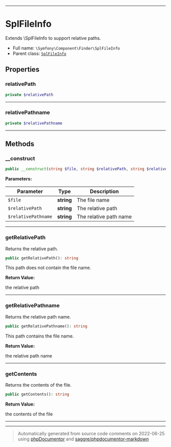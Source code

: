 ***

# SplFileInfo

Extends \SplFileInfo to support relative paths.



* Full name: `\Symfony\Component\Finder\SplFileInfo`
* Parent class: [`SplFileInfo`](../../../SplFileInfo.md)



## Properties


### relativePath



```php
private $relativePath
```






***

### relativePathname



```php
private $relativePathname
```






***

## Methods


### __construct



```php
public __construct(string $file, string $relativePath, string $relativePathname): mixed
```








**Parameters:**

| Parameter | Type | Description |
|-----------|------|-------------|
| `$file` | **string** | The file name |
| `$relativePath` | **string** | The relative path |
| `$relativePathname` | **string** | The relative path name |




***

### getRelativePath

Returns the relative path.

```php
public getRelativePath(): string
```

This path does not contain the file name.







**Return Value:**

the relative path



***

### getRelativePathname

Returns the relative path name.

```php
public getRelativePathname(): string
```

This path contains the file name.







**Return Value:**

the relative path name



***

### getContents

Returns the contents of the file.

```php
public getContents(): string
```









**Return Value:**

the contents of the file



***


***
> Automatically generated from source code comments on 2022-06-25 using [phpDocumentor](http://www.phpdoc.org/) and [saggre/phpdocumentor-markdown](https://github.com/Saggre/phpDocumentor-markdown)

